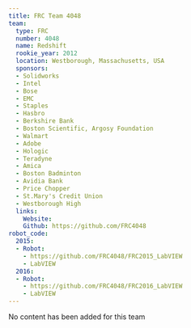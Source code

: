 ```yaml
---
title: FRC Team 4048
team:
  type: FRC
  number: 4048
  name: Redshift
  rookie_year: 2012
  location: Westborough, Massachusetts, USA
  sponsors:
  - Solidworks
  - Intel
  - Bose
  - EMC
  - Staples
  - Hasbro
  - Berkshire Bank
  - Boston Scientific, Argosy Foundation
  - Walmart
  - Adobe
  - Hologic
  - Teradyne
  - Amica
  - Boston Badminton
  - Avidia Bank
  - Price Chopper
  - St.Mary's Credit Union
  - Westborough High
  links:
    Website: 
    Github: https://github.com/FRC4048
robot_code:
  2015:
  - Robot:
    - https://github.com/FRC4048/FRC2015_LabVIEW
    - LabVIEW
  2016:
  - Robot:
    - https://github.com/FRC4048/FRC2016_LabVIEW
    - LabVIEW
---
```


No content has been added for this team
